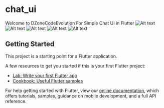 # chat_ui

Welcome to DZoneCodeEvolution For Simple Chat UI in Flutter
![Alt text](/../<Flutter_Chat_UI>/blob/master/screenshort/to/screen1.jpeg?raw=true "Screen 1")
![Alt text](/../<Flutter_Chat_UI>/blob/master/screenshort/to/screen2.jpeg?raw=true "Screen 2")
![Alt text](/../<Flutter_Chat_UI>/blob/master/screenshort/to/screen3.jpeg?raw=true "Screen 3")
![Alt text](/../<Flutter_Chat_UI>/blob/master/screenshort/to/screen4.jpeg?raw=true "Screen 4")
![Alt text](/../<Flutter_Chat_UI>/blob/master/screenshort/to/screen5.jpeg?raw=true "Screen 5")
## Getting Started

This project is a starting point for a Flutter application.

A few resources to get you started if this is your first Flutter project:

- [Lab: Write your first Flutter app](https://flutter.dev/docs/get-started/codelab)
- [Cookbook: Useful Flutter samples](https://flutter.dev/docs/cookbook)

For help getting started with Flutter, view our
[online documentation](https://flutter.dev/docs), which offers tutorials,
samples, guidance on mobile development, and a full API reference.
